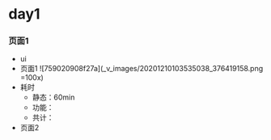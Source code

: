 # day1
### 页面1
+ ui
+ 页面1
![759020908f27a](_v_images/20201210103535038_376419158.png =100x)
+ 耗时 
    - 静态：60min
    - 功能： 
    - 共计：
+ 页面2
